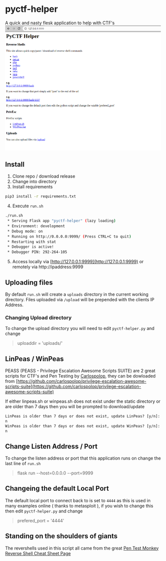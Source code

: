 # pyctf-helper
A quick and nasty flesk application to help with CTF's
![](www.png)
## Install
1. Clone repo / download release
2. Change into directory
3. Install requirements
```bash
pip3 install -r requirements.txt
```
4. Execute `run.sh`
```bash
./run.sh
 * Serving Flask app "pyctf-helper" (lazy loading)
 * Environment: development
 * Debug mode: on
 * Running on http://0.0.0.0:9999/ (Press CTRL+C to quit)
 * Restarting with stat
 * Debugger is active!
 * Debugger PIN: 292-264-105
```
5. Access locally via [http://127.0.0.1:9999](http://127.0.0.1:9999) or remotely via http://ipaddress:9999


## Uploading files
By default `run.sh` will create a `uploads` directory in the current working directory. Files uploaded via `/upload` will be prepended with the clients IP Address.

### Changing Upload directory
To change the upload directory you will need to edit `pyctf-helper.py` and change 

> uploaddir = 'uploads/'

## LinPeas / WinPeas

PEASS (PEASS - Privilege Escalation Awesome Scripts SUITE) are 2 great scripts for CTF's and Pen Testing by [Carlospolop](https://github.com/carlospolop), they can be dowloaded from [https://github.com/carlospolop/privilege-escalation-awesome-scripts-suite](https://github.com/carlospolop/privilege-escalation-awesome-scripts-suite)

If either linpeas.sh or winpeas.sh does not exist under the static directory or are older than 7 days then you will be prompted to download/update

```
LinPeas is older than 7 days or does not exist, update LinPeas? [y/n]: n
WinPeas is older than 7 days or does not exist, update WinPeas? [y/n]: n
```
## Change Listen Address / Port
To change the listen address or port that this application runs on change the last line of `run.sh`

> flask run --host=0.0.0.0 --port=9999

## Changeing the default Local Port
The default local port to connect back to is set to `4444` as this is used in many examples online ( thanks to metasploit ), if you wish to change this then edit `pyctf-helper.py` and change 

> prefered_port = '4444'

## Standing on the shoulders of giants
The revershells used in this script all came from the great [Pen Test Monkey Reverse Shell Cheat Sheet Page](http://pentestmonkey.net/cheat-sheet/shells/reverse-shell-cheat-sheet)
